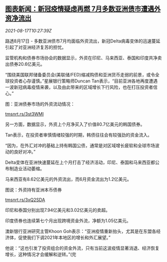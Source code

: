 <!--1629196262000-->
[图表新闻：新冠疫情疑虑再燃 7月多数亚洲债市遭遇外资净流出](https://cn.reuters.com/article/graphic-asia-bond-capital-flow-0817-idCNKBS2FI0YZ)
------

<div><i>2021-08-17T10:27:39Z</i></div><p>路透8月17日 - 多数亚洲债市7月均面临外资流出，新冠Delta病毒变体的迅速蔓延引起了对亚洲经济复苏的担忧。</p><p>监管机构和债券市场协会的数据显示，外资在印尼、马来西亚、泰国和印度共净卖出债券20.6亿美元。</p><p>“围绕美国联邦储备委员会(美联储/FED)缩减购债和亚洲货币走弱的前景，或令全球投资者心存谨慎。”星展银行策略师Duncan Tan表示，“目前亚洲各地再度遭遇一波新冠病毒疫情来袭，以及由此带来的区域增长下行风险，也在打压投资者信心。”</p><p>图：亚洲债券市场的外资流动情况：</p><p><a href="https://tmsnrt.rs/3st3WMI">tmsnrt.rs/3st3WMI</a></p><p>另一方面，数据显示，外资上个月净买入了价值80.7亿美元的韩国债券。</p><p>Tan表示，在投资者审慎情绪较强的时期，韩债往往会有较强劲的资金流入。</p><p>“因为，在外汇对冲的基础上持有韩国公债，通常是对区域增长疲软和全球市场波动的良好对冲。”</p><p>Delta变体在亚洲快速蔓延在上个月打击了经济活动，印尼、泰国和马来西亚都公布制造业活动萎缩。</p><p>马来西亚有8.62亿美元的外资流出，而6月资金流出为1.2亿美元。</p><p>图说：外资持有亚洲本币债券</p><p><a href="https://tmsnrt.rs/3xQ2SDA">tmsnrt.rs/3xQ2SDA</a></p><p>印尼和泰国分别出现7.94亿美元和3.02亿美元的卖超。</p><p>印度债券也连续第七个月出现跨境资金外流，净额为1.05亿美元。</p><p>澳新银行亚洲研究主管Khoon Goh表示：“亚洲疫情重新抬头，尤其是在东盟各经济体，促使我们下调2021年本地区的增长和外汇展望。”</p><p>他说：“这也引发了投资组合的资金外流，只有当前这波疫情显著消退、经济恢复增长，这种情况才会缓解和逆转。”(完</p>
